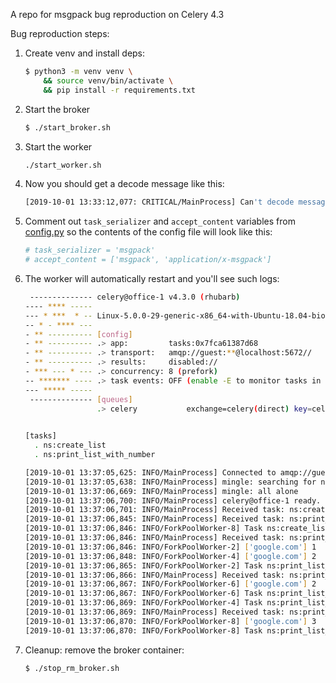 A repo for msgpack bug reproduction on Celery 4.3

Bug reproduction steps:

1. Create venv and install deps:
    ```bash
    $ python3 -m venv venv \
        && source venv/bin/activate \
        && pip install -r requirements.txt
    ```

2. Start the broker

    ```bash
    $ ./start_broker.sh
    ```

3. Start the worker

    ```bash
   ./start_worker.sh
    ```

4. Now you should get a decode message like this:

    ```bash
   [2019-10-01 13:33:12,077: CRITICAL/MainProcess] Can't decode message body: DecodeError(ExtraData([[], {}, ...
   ```

5. Comment out `task_serializer` and `accept_content` variables from [config.py](./config.py) so the contents
of the config file will look like this:

    ```python
    # task_serializer = 'msgpack'
    # accept_content = ['msgpack', 'application/x-msgpack']
    ```

6. The worker will automatically restart and you'll see such logs:

    ```bash
     -------------- celery@office-1 v4.3.0 (rhubarb)
    ---- **** ----- 
    --- * ***  * -- Linux-5.0.0-29-generic-x86_64-with-Ubuntu-18.04-bionic 2019-10-01 13:37:05
    -- * - **** --- 
    - ** ---------- [config]
    - ** ---------- .> app:         tasks:0x7fca61387d68
    - ** ---------- .> transport:   amqp://guest:**@localhost:5672//
    - ** ---------- .> results:     disabled://
    - *** --- * --- .> concurrency: 8 (prefork)
    -- ******* ---- .> task events: OFF (enable -E to monitor tasks in this worker)
    --- ***** ----- 
     -------------- [queues]
                    .> celery           exchange=celery(direct) key=celery
                    
    
    [tasks]
      . ns:create_list
      . ns:print_list_with_number
    
    [2019-10-01 13:37:05,625: INFO/MainProcess] Connected to amqp://guest:**@127.0.0.1:5672//
    [2019-10-01 13:37:05,638: INFO/MainProcess] mingle: searching for neighbors
    [2019-10-01 13:37:06,669: INFO/MainProcess] mingle: all alone
    [2019-10-01 13:37:06,700: INFO/MainProcess] celery@office-1 ready.
    [2019-10-01 13:37:06,701: INFO/MainProcess] Received task: ns:create_list[987a2638-c9fe-43d3-826c-d87f321b463f]  
    [2019-10-01 13:37:06,845: INFO/MainProcess] Received task: ns:print_list_with_number[bc5eddec-1263-4551-bdbb-050667eefc82]  
    [2019-10-01 13:37:06,846: INFO/ForkPoolWorker-8] Task ns:create_list[987a2638-c9fe-43d3-826c-d87f321b463f] succeeded in 0.03962553100063815s: ['google.com']
    [2019-10-01 13:37:06,846: INFO/MainProcess] Received task: ns:print_list_with_number[6c0d7a3c-bbff-4ecb-8d68-ee2a576f1086]  
    [2019-10-01 13:37:06,846: INFO/ForkPoolWorker-2] ['google.com'] 1
    [2019-10-01 13:37:06,848: INFO/ForkPoolWorker-4] ['google.com'] 2
    [2019-10-01 13:37:06,865: INFO/ForkPoolWorker-2] Task ns:print_list_with_number[bc5eddec-1263-4551-bdbb-050667eefc82] succeeded in 0.01884706000055303s: ['google.com']
    [2019-10-01 13:37:06,866: INFO/MainProcess] Received task: ns:print_list_with_number[74969f15-6306-40d4-9e55-1cef594354d5]  
    [2019-10-01 13:37:06,867: INFO/ForkPoolWorker-6] ['google.com'] 2
    [2019-10-01 13:37:06,867: INFO/ForkPoolWorker-6] Task ns:print_list_with_number[74969f15-6306-40d4-9e55-1cef594354d5] succeeded in 0.0006498500006273389s: ['google.com']
    [2019-10-01 13:37:06,869: INFO/ForkPoolWorker-4] Task ns:print_list_with_number[6c0d7a3c-bbff-4ecb-8d68-ee2a576f1086] succeeded in 0.021286719998897752s: ['google.com']
    [2019-10-01 13:37:06,869: INFO/MainProcess] Received task: ns:print_list_with_number[04147cd4-1b2a-4143-98f8-02749dbbaa2b]  
    [2019-10-01 13:37:06,870: INFO/ForkPoolWorker-8] ['google.com'] 3
    [2019-10-01 13:37:06,870: INFO/ForkPoolWorker-8] Task ns:print_list_with_number[04147cd4-1b2a-4143-98f8-02749dbbaa2b] succeeded in 0.00020611299987649545s: ['google.com']
   ```

6.  Cleanup: remove the broker container:

    ```bash
    $ ./stop_rm_broker.sh 
    ```
